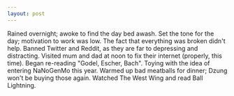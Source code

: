 ```yaml
---
layout: post
---
```


Rained overnight; awoke to find the day bed awash. Set the tone for the day;
motivation to work was low. The fact that everything was broken didn't help.
Banned Twitter and Reddit, as they are far to depressing and distracting.
Visited mum and dad at noon to fix their internet (properly, this time). Began
re-reading "Godel, Escher, Bach". Toying with the idea of entering NaNoGenMo
this year. Warmed up bad meatballs for dinner; Dzung won't be buying those
again. Watched The West Wing and read Ball Lightning.

